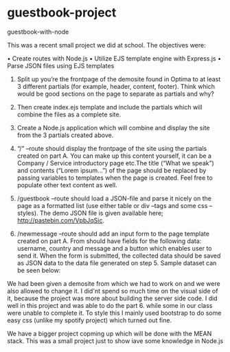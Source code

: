 # guestbook-project
guestbook-with-node

This was a recent small project we did at school. The objectives were:

•	Create routes with Node.js
•	Utilize EJS template engine with Express.js
•	Parse JSON files using EJS templates


1.	Split up you’re the frontpage of the demosite found in Optima to at least 3 different partials (for example, header, content, footer). Think which would be good sections on the page to separate as partials and why?

2.	Then create index.ejs template and include the partials which will combine the files as a complete site. 

3.	Create a Node.js application which will combine and display the site from the 3 partials created above.


4.	“/” –route should display the frontpage of the site using the partials created on part A. You can make up this content yourself, it can be a Company / Service introductory page etc.The title (“What we speak”) and contents (“Lorem ipsum…”) of the page should be replaced by passing variables to templates when the page is created. Feel free to populate other text content as well. 

5.	/guestbook –route should load a JSON-file and parse it nicely on the page as a formatted list (use either table or div –tags and some css –styles). The demo JSON file is given available here; http://pastebin.com/VpbJqSic. 

6.	/newmessage –route should add an input form to the page template created on part A. From should have fields for the following data: username, country and message and a button which enables user to send it. When the form is submitted, the collected data should be saved as JSON data to the data file generated on step 5. Sample dataset can be seen below:


We had been given a demosite from which we had to work on and we were also allowed to change it. I did'nt spend so much time on the visual side of it, because the project was more about building the server side code. I did well in this project and was able to do the part 6. while some in our class were unable to complete it. To style this I mainly used bootstrap to do some easy css (unlike my spotify project) which turned out fine.

We have a bigger project copming up which will be done with the MEAN stack. This was a small project just to show iave some knowledge in Node.js

